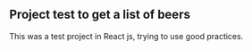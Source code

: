 ## Project test to get a list of beers

This was a test project in React js, trying to use good practices.
